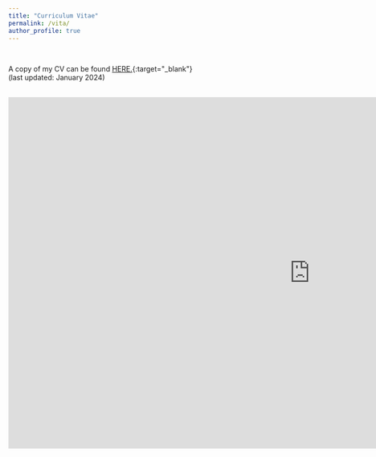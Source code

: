 ```yaml
---
title: "Curriculum Vitae"
permalink: /vita/
author_profile: true
---
```


<br />


A copy of my CV can be found [HERE.](/files/Park_CV_Jan2024_WEB.pdf){:target="_blank"} <br />
(last updated: January 2024) <br />

<br />


 <embed src="https://yohanpark23.github.io/files/Park_CV_Jan2024_WEB.pdf" type="application/pdf" width="1200px" height="700px" />
